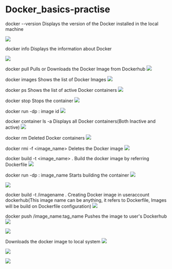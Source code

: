 # Docker_basics-practise

docker --version Displays the version of the Docker installed in the local machine

![](Images/docker_version.png)

docker info Displays the information about Docker

![](Images/docker_info.png)

docker pull Pulls or Downloads the Docker Image from Dockerhub
![](Images/downloading_docker_image.png)

docker images Shows the list of Docker Images
![](Images/docker_images.png)

docker ps Shows the list of active Docker containers
![](Images/active_container.png)

docker stop <container id> Stops the container
![](Images/stopping_container.png)

docker run -dp <hostport>:<container port> image id
![](Images/running_docker_image_becoming_container_jupyternotebook.png)

docker container ls -a Displays all Docker containers(Both Inactive and active)
![](Images/listing_all_containers.png)

docker rm <containerid> Deleted Docker containers
![](Images/deleting_container.png)

docker rmi -f <image_name> Deletes the Docker image
![](Images/deleting_docker_images.png)

docker build -t <image_name> . Build the docker image by referring Dockerfile
![](Images/building_docker_image.png)

docker run -dp <hostport>:<containerport> image_name Starts building the container 
![](Images/starting_container_fromthe_image_build.png)

![](Images/container_running_as_webpage.png)

docker build -t <userprofile>/imagename .   Creating Docker image in useraccount dockerhub(This image name can be anything, it refers to Dockerfile, Images will be build on Dockerfile configuration)
![](Images/docker_image_created_in_dockerhub_profile.png)

docker push <userprofile>/image_name:tag_name   Pushes the image to user's Dockerhub
![](Images/pushing_dockerimage_to_dockerhub.png)

![](Images/image_in_dockerhub.png)

Downloads the docker image to local system
![](Images/docker_pull.png)

![](Images/docker_logs.png)

![](Images/docker_inspect.png)
